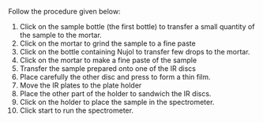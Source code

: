Follow the procedure given below:

1. Click on the sample bottle (the first bottle) to transfer a small quantity of the sample to the mortar.
2. Click on the mortar to grind the sample to a fine paste
3. Click on the bottle containing Nujol to transfer few drops to the mortar.
4. Click on the mortar to make a fine paste of the sample
5. Transfer the sample prepared onto one of the IR discs
6. Place carefully the other disc and press to form a thin film.
7. Move the IR plates to the plate holder
8. Place the other part of the holder to sandwich the IR discs.
9. Click on the holder to place the sample in the spectrometer.
10. Click start to run the spectrometer.